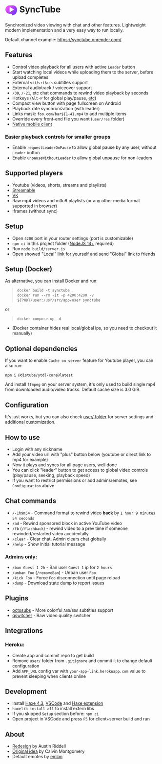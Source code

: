 # <img src="./res/img/favicon.svg" height="40" align="top"> SyncTube
Synchronized video viewing with chat and other features.
Lightweight modern implementation and a very easy way to run locally.

Default channel example: https://synctube.onrender.com/

## Features
- Control video playback for all users with active `Leader` button
- Start watching local videos while uploading them to the server, before upload completes
- External `vtt`/`srt`/`ass` subtitles support
- External audiotrack / voiceover support
- `/30`, `/-21`, etc chat commands to rewind video playback by seconds
- Hotkeys (`Alt-P` for global play/pause, [etc](https://github.com/RblSb/SyncTube/blob/382f9b2ebedca905028341825350a0fa69d88673/src/client/Buttons.hx#L416-L427))
- Compact view button with page fullscreen on Android
- Playback rate synchronization (with leader)
- Links mask: `foo.com/bar${1-4}.mp4` to add multiple items
- Override every front-end file you want (`user/res` folder)
- [Native mobile client](https://github.com/RblSb/SyncTubeApp)

### Easier playback controls for smaller groups
- Enable `requestLeaderOnPause` to allow global pause by any user, without `Leader` button
- Enable `unpauseWithoutLeader` to allow global unpause for non-leaders

## Supported players
- Youtube (videos, shorts, streams and playlists)
- [Streamable](https://streamable.com)
- [VK](https://vk.com/video)
- Raw mp4 videos and m3u8 playlists (or any other media format supported in browser)
- Iframes (without sync)

## Setup
- Open `4200` port in your router settings (port is customizable)
- `npm ci` in this project folder ([NodeJS 14+](https://nodejs.org) required)
- Run `node build/server.js`
- Open showed "Local" link for yourself and send "Global" link to friends

## Setup (Docker)
As alternative, you can install Docker and run:
> ```shell
> docker build -t synctube .
> docker run --rm -it -p 4200:4200 -v ${PWD}/user:/usr/src/app/user synctube
> ```

or

> ```shell
> docker compose up -d
> ```

- (Docker container hides real local/global ips, so you need to checkout it manually)


## Optional dependencies
If you want to enable `Cache on server` feature for Youtube player, you can also run:
```shell
npm i @distube/ytdl-core@latest
```
And install `ffmpeg` on your server system, it's only used to build single mp4 from downloaded audio/video tracks. Default cache size is 3.0 GiB.

## Configuration
It's just works, but you can also check [user/ folder](/user/README.md) for server settings and additional customization.

## How to use
- Login with any nickname
- Add your video url with "plus" button below (youtube or direct link to mp4 for example)
- Now it plays and syncs for all page users, well done
- You can click "leader" button to get access to global video controls (play/pause, seeking, playback speed)
- If you want to restrict permissions or add admins/emotes, see `Configuration` above

## Chat commands
- `/-1h9m54` - Command format to rewind video **back** by `1 hour 9 minutes 54 seconds`
- `/ad` - Rewind sponsored block in active YouTube video
- `/fb` (`/flashback`) - rewind video to a prev time if someone rewinded/restarted video accidentally
- `/clear` - Clear chat. Admin clears chat globally
- `/help` - Show initial tutorial message

### Admins only:

- `/ban Guest 1 2h` - Ban user `Guest 1` ip for `2 hours`
- `/unban Foo` (`/removeBan`) - Unban user `Foo`
- `/kick Foo` - Force `Foo` disconnection until page reload
- `/dump` - Download state dump to report issues

## Plugins
- [octosubs](https://github.com/RblSb/SyncTube-octosubs) - More colorful `ASS`/`SSA` subtitles support
- [qswitcher](https://github.com/aNNiMON/SyncTube-QSwitcher) - Raw video quality switcher

## Integrations
### Heroku:
- Create app and commit repo to get build
- Remove `user/` folder from `.gitignore` and commit it to change default configuration
- Add `APP_URL` config var with `your-app-link.herokuapp.com` value to prevent sleeping when clients online

## Development
- Install [Haxe 4.3](https://haxe.org/download/), [VSCode](https://code.visualstudio.com) and [Haxe extension](https://marketplace.visualstudio.com/items?itemName=nadako.vshaxe)
- `haxelib install all` to install extern libs
- If you skipped `Setup` section before: `npm ci`
- Open project in VSCode and press `F5` for client+server build and run

## About
- [Redesign](https://github.com/RblSb/SyncTube/pull/5) by Austin Riddell
- [Original idea](https://github.com/calzoneman/sync) by Calvin Montgomery
- Default emotes by [emlan](https://www.deviantart.com/emlan)
